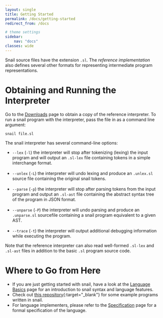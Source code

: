 ```yaml
---
layout: single
title: Getting Started
permalink: /docs/getting-started
redirect_from: /docs

# theme settings
sidebar:
    nav: "docs"
classes: wide
---
```


Snail source files have the extension `.sl`. The *reference implementation* also
defines several other formats for representing intermediate program
representations.

# Obtaining and Running the Interpreter

Go to the [Downloads](/downloads) page to obtain a copy of the reference
interpreter. To run a snail program with the interpreter, pass the file in as a
command line argument:

```shell
snail file.sl
```

The snail interpreter has several command-line options:

* `--lex` (`-l`) the interpreter will stop after tokenizing (lexing) the input
  program and will output an `.sl-lex` file containing tokens in a simple
  interchange format.<br><br>
* `--unlex` (`-L`) the interpreter will undo lexing and produce an `.unlex.sl`
  source file containing the original snail tokens.<br><br>
* `--parse` (`-p`) the interpreter will stop after parsing tokens from the input
  program and output an `.sl-ast` file containing the abstract syntax tree of
  the program in JSON format.<br><br>
* `--unparse` (`-P`) the interpreter will undo parsing and produce an
  `.unparse.sl` sourcefile containing a snail program equivalent to a given
  AST.<br><br>
* `--trace` (`-t`) the interpreter will output additional debugging information
  while executing the program.

Note that the reference interpreter can also read well-formed `.sl-lex` and
`.sl-ast` files in addition to the basic `.sl` program source code.

# Where to Go from Here

* If you are just getting started with snail, have a look at the [Language
  Basics](/docs/language-basics) page for an introduction to snail syntax and
  language features.
* Check out [this
  repository](https://github.com/snail-language/snail-examples){:target="_blank"}
  for some example programs written in snail.
* For language implementers, please refer to the [Specification](/docs/specification)
  page for a formal specification of the language.